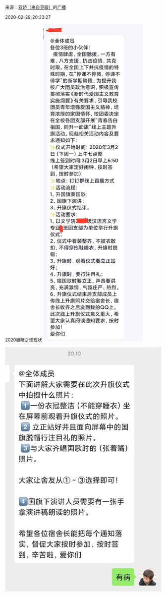 来源：[双娇（来自豆瓣）](https://www.douban.com/people/162489798/)的[广播](https://www.douban.com/people/162489798/status/2840417515/)


2020-02-29_20:23:27


2020目睹之怪现状
![](./pic/2020-02-29_20:23:27-双娇的广播1.jpg)  

![](./pic/2020-02-29_20:23:27-双娇的广播2.jpg)  

